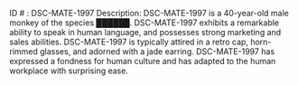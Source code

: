ID # : DSC-MATE-1997
Description: DSC-MATE-1997 is a 40-year-old male monkey of the species ██████. DSC-MATE-1997 exhibits a remarkable ability to speak in human language, and possesses strong marketing and sales abilities. DSC-MATE-1997 is typically attired in a retro cap, horn-rimmed glasses, and adorned with a jade earring. DSC-MATE-1997 has expressed a fondness for human culture and has adapted to the human workplace with surprising ease.